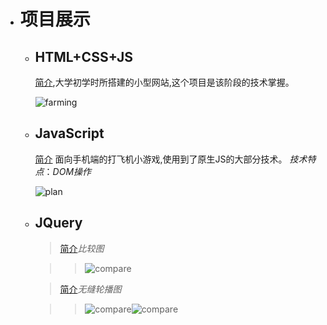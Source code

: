 + # 项目展示
    + ## HTML+CSS+JS
       [简介](https://rgun9.github.io/farming "种地项目"),大学初学时所搭建的小型网站,这个项目是该阶段的技术掌握。

        ![farming](https://rgun9.github.io/img/farming.png)
        
    + ## JavaScript
         [2]: https://rgun9.github.io/plan "面向手机端的打飞机小游戏"
         [简介][2] 面向手机端的打飞机小游戏,使用到了原生JS的大部分技术。
        *技术特点*：*DOM操作*

        ![plan](https://rgun9.github.io/img/plan.png)

    + ## JQuery
        [3]: https://rgun9.github.io/compare "比较图"
        >[简介][3]*比较图*

         >>![compare](https://rgun9.github.io/img/compare.png)

         [4]: https://rgun9.github.io/banner "轮播图"
         >[简介][4]*无缝轮播图*

         >>![compare](https://rgun9.github.io/img/banner.png)![compare](https://rgun9.github.io/img/banner.png)
       